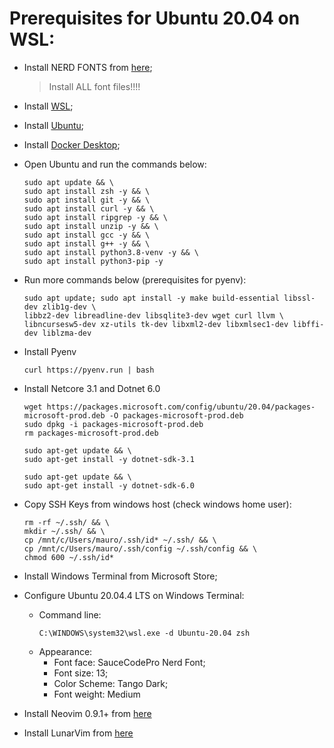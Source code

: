 # Prerequisites for Ubuntu 20.04 on WSL:

- Install NERD FONTS from [here](fonts/);
  > Install ALL font files!!!!
- Install [WSL](https://docs.microsoft.com/en-us/windows/wsl/install);
- Install [Ubuntu](https://apps.microsoft.com/store/detail/ubuntu-2004/9N6SVWS3RX71?hl=pt-br&gl=BR);
- Install [Docker Desktop](https://www.docker.com/products/docker-desktop/);
- Open Ubuntu and run the commands below:
  ```
  sudo apt update && \
  sudo apt install zsh -y && \
  sudo apt install git -y && \
  sudo apt install curl -y && \
  sudo apt install ripgrep -y && \
  sudo apt install unzip -y && \
  sudo apt install gcc -y && \
  sudo apt install g++ -y && \
  sudo apt install python3.8-venv -y && \
  sudo apt install python3-pip -y
  ```

- Run more commands below (prerequisites for pyenv):
  ```
  sudo apt update; sudo apt install -y make build-essential libssl-dev zlib1g-dev \
  libbz2-dev libreadline-dev libsqlite3-dev wget curl llvm \
  libncursesw5-dev xz-utils tk-dev libxml2-dev libxmlsec1-dev libffi-dev liblzma-dev
  ```

- Install Pyenv
  ```
  curl https://pyenv.run | bash
  ```

- Install Netcore 3.1 and Dotnet 6.0
  ```
  wget https://packages.microsoft.com/config/ubuntu/20.04/packages-microsoft-prod.deb -O packages-microsoft-prod.deb
  sudo dpkg -i packages-microsoft-prod.deb
  rm packages-microsoft-prod.deb
  ```

  ```
  sudo apt-get update && \
  sudo apt-get install -y dotnet-sdk-3.1
  ```

  ```
  sudo apt-get update && \
  sudo apt-get install -y dotnet-sdk-6.0
  ```

- Copy SSH Keys from windows host (check windows home user):
  ```
  rm -rf ~/.ssh/ && \
  mkdir ~/.ssh/ && \
  cp /mnt/c/Users/mauro/.ssh/id* ~/.ssh/ && \
  cp /mnt/c/Users/mauro/.ssh/config ~/.ssh/config && \
  chmod 600 ~/.ssh/id*
  ```

- Install Windows Terminal from Microsoft Store;
- Configure Ubuntu 20.04.4 LTS on Windows Terminal:
  - Command line:
    ```
    C:\WINDOWS\system32\wsl.exe -d Ubuntu-20.04 zsh
    ```
  - Appearance:
    - Font face: SauceCodePro Nerd Font;
    - Font size: 13;
    - Color Scheme: Tango Dark;
    - Font weight: Medium

- Install Neovim 0.9.1+ from [here](https://github.com/neovim/neovim/releases)
- Install LunarVim from [here](https://www.lunarvim.org/)

